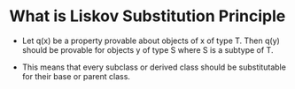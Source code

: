 # What is Liskov Substitution Principle #
- Let q(x) be a property provable about objects of x of type T. Then q(y) should be provable for objects y of type S where S is a subtype of T.

- This means that every subclass or derived class should be substitutable for their base or parent class.